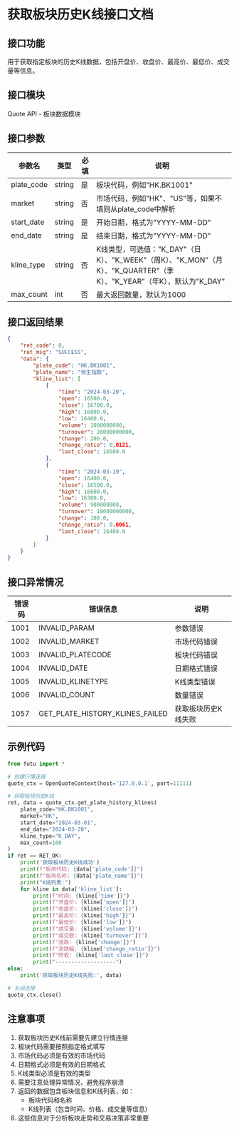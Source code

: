 # 获取板块历史K线接口文档

## 接口功能
用于获取指定板块的历史K线数据，包括开盘价、收盘价、最高价、最低价、成交量等信息。

## 接口模块
Quote API - 板块数据模块

## 接口参数
| 参数名 | 类型 | 必填 | 说明 |
|--------|------|------|------|
| plate_code | string | 是 | 板块代码，例如"HK.BK1001" |
| market | string | 否 | 市场代码，例如"HK"、"US"等，如果不填则从plate_code中解析 |
| start_date | string | 是 | 开始日期，格式为"YYYY-MM-DD" |
| end_date | string | 是 | 结束日期，格式为"YYYY-MM-DD" |
| kline_type | string | 否 | K线类型，可选值："K_DAY"（日K）、"K_WEEK"（周K）、"K_MON"（月K）、"K_QUARTER"（季K）、"K_YEAR"（年K），默认为"K_DAY" |
| max_count | int | 否 | 最大返回数量，默认为1000 |

## 接口返回结果
```json
{
    "ret_code": 0,
    "ret_msg": "SUCCESS",
    "data": {
        "plate_code": "HK.BK1001",
        "plate_name": "恒生指数",
        "kline_list": [
            {
                "time": "2024-03-20",
                "open": 16500.0,
                "close": 16700.0,
                "high": 16800.0,
                "low": 16400.0,
                "volume": 1000000000,
                "turnover": 20000000000,
                "change": 200.0,
                "change_ratio": 0.0121,
                "last_close": 16500.0
            },
            {
                "time": "2024-03-19",
                "open": 16400.0,
                "close": 16500.0,
                "high": 16600.0,
                "low": 16300.0,
                "volume": 900000000,
                "turnover": 18000000000,
                "change": 100.0,
                "change_ratio": 0.0061,
                "last_close": 16400.0
            }
        ]
    }
}
```

## 接口异常情况
| 错误码 | 错误信息 | 说明 |
|--------|----------|------|
| 1001 | INVALID_PARAM | 参数错误 |
| 1002 | INVALID_MARKET | 市场代码错误 |
| 1003 | INVALID_PLATECODE | 板块代码错误 |
| 1004 | INVALID_DATE | 日期格式错误 |
| 1005 | INVALID_KLINETYPE | K线类型错误 |
| 1006 | INVALID_COUNT | 数量错误 |
| 1057 | GET_PLATE_HISTORY_KLINES_FAILED | 获取板块历史K线失败 |

## 示例代码
```python
from futu import *

# 创建行情连接
quote_ctx = OpenQuoteContext(host='127.0.0.1', port=11111)

# 获取板块历史K线
ret, data = quote_ctx.get_plate_history_klines(
    plate_code="HK.BK1001",
    market="HK",
    start_date="2024-03-01",
    end_date="2024-03-20",
    kline_type="K_DAY",
    max_count=100
)
if ret == RET_OK:
    print('获取板块历史K线成功')
    print(f"板块代码: {data['plate_code']}")
    print(f"板块名称: {data['plate_name']}")
    print("K线列表:")
    for kline in data['kline_list']:
        print(f"时间: {kline['time']}")
        print(f"开盘价: {kline['open']}")
        print(f"收盘价: {kline['close']}")
        print(f"最高价: {kline['high']}")
        print(f"最低价: {kline['low']}")
        print(f"成交量: {kline['volume']}")
        print(f"成交额: {kline['turnover']}")
        print(f"涨跌: {kline['change']}")
        print(f"涨跌幅: {kline['change_ratio']}")
        print(f"昨收: {kline['last_close']}")
        print("-------------------")
else:
    print('获取板块历史K线失败:', data)

# 关闭连接
quote_ctx.close()
```

## 注意事项
1. 获取板块历史K线前需要先建立行情连接
2. 板块代码需要按照指定格式填写
3. 市场代码必须是有效的市场代码
4. 日期格式必须是有效的日期格式
5. K线类型必须是有效的类型
6. 需要注意处理异常情况，避免程序崩溃
7. 返回的数据包含板块信息和K线列表，如：
   - 板块代码和名称
   - K线列表（包含时间、价格、成交量等信息）
8. 这些信息对于分析板块走势和交易决策非常重要 